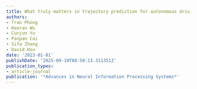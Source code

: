 ```yaml
---
title: What truly matters in trajectory prediction for autonomous driving?
authors:
- Tran Phong
- Haoran Wu
- Cunjun Yu
- Panpan Cai
- Sifa Zheng
- David Hsu
date: '2023-01-01'
publishDate: '2025-09-10T08:50:13.311351Z'
publication_types:
- article-journal
publication: '*Advances in Neural Information Processing Systems*'
---
```

